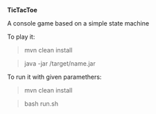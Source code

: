 **TicTacToe**
 
A console game based on a simple state machine

To play it:

>mvn clean install 

>java -jar /target/name.jar 

To run it with given paramethers:

>mvn clean install 

>bash run.sh

